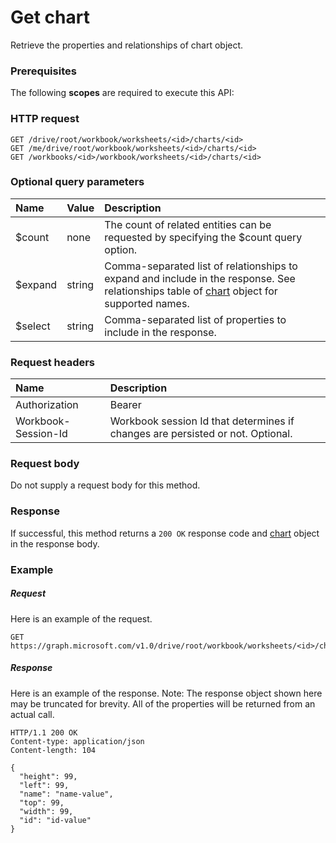 # Get chart

Retrieve the properties and relationships of chart object.
### Prerequisites
The following **scopes** are required to execute this API: 
### HTTP request
<!-- { "blockType": "ignored" } -->
```http
GET /drive/root/workbook/worksheets/<id>/charts/<id>
GET /me/drive/root/workbook/worksheets/<id>/charts/<id>
GET /workbooks/<id>/workbook/worksheets/<id>/charts/<id>
```
### Optional query parameters
|Name|Value|Description|
|:---------------|:--------|:-------|
|$count|none|The count of related entities can be requested by specifying the $count query option.|
|$expand|string|Comma-separated list of relationships to expand and include in the response. See relationships table of [chart](../resources/chart.md) object for supported names. |
|$select|string|Comma-separated list of properties to include in the response.|

### Request headers
| Name      |Description|
|:----------|:----------|
| Authorization  | Bearer <code>|
| Workbook-Session-Id  | Workbook session Id that determines if changes are persisted or not. Optional.|

### Request body
Do not supply a request body for this method.
### Response
If successful, this method returns a `200 OK` response code and [chart](../resources/chart.md) object in the response body.
### Example
##### Request
Here is an example of the request.
<!-- {
  "blockType": "request",
  "name": "get_chart"
}-->
```http
GET https://graph.microsoft.com/v1.0/drive/root/workbook/worksheets/<id>/charts/<id>
```
##### Response
Here is an example of the response. Note: The response object shown here may be truncated for brevity. All of the properties will be returned from an actual call.
<!-- {
  "blockType": "response",
  "truncated": true,
  "@odata.type": "microsoft.graph.chart"
} -->
```http
HTTP/1.1 200 OK
Content-type: application/json
Content-length: 104

{
  "height": 99,
  "left": 99,
  "name": "name-value",
  "top": 99,
  "width": 99,
  "id": "id-value"
}
```

<!-- uuid: 8fcb5dbc-d5aa-4681-8e31-b001d5168d79
2015-10-25 14:57:30 UTC -->
<!-- {
  "type": "#page.annotation",
  "description": "Get chart",
  "keywords": "",
  "section": "documentation",
  "tocPath": ""
}-->